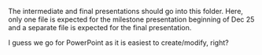 The intermediate and final presentations should go into this folder. Here, only one file is expected for the milestone presentation beginning of Dec 25 and a separate file is expected for the final presentation.

I guess we go for PowerPoint as it is easiest to create/modify, right?
